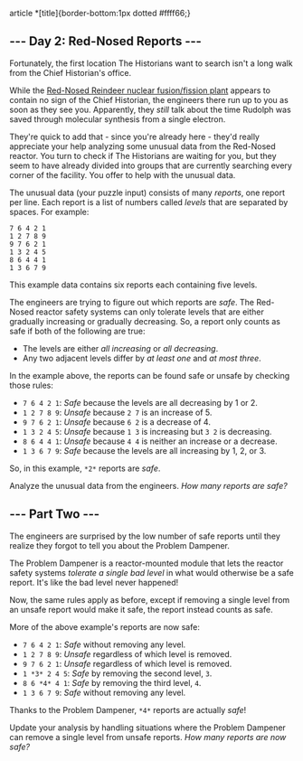 article \*[title]{border-bottom:1px dotted #ffff66;}

## \--- Day 2: Red-Nosed Reports ---

Fortunately, the first location The Historians want to search isn't a long walk from the Chief Historian's office.

While the [Red-Nosed Reindeer nuclear fusion/fission plant](/2015/day/19) appears to contain no sign of the Chief Historian, the engineers there run up to you as soon as they see you. Apparently, they _still_ talk about the time Rudolph was saved through molecular synthesis from a single electron.

They're quick to add that - since you're already here - they'd really appreciate your help analyzing some unusual data from the Red-Nosed reactor. You turn to check if The Historians are waiting for you, but they seem to have already divided into groups that are currently searching every corner of the facility. You offer to help with the unusual data.

The unusual data (your puzzle input) consists of many _reports_, one report per line. Each report is a list of numbers called _levels_ that are separated by spaces. For example:

```
7 6 4 2 1
1 2 7 8 9
9 7 6 2 1
1 3 2 4 5
8 6 4 4 1
1 3 6 7 9

```

This example data contains six reports each containing five levels.

The engineers are trying to figure out which reports are _safe_. The Red-Nosed reactor safety systems can only tolerate levels that are either gradually increasing or gradually decreasing. So, a report only counts as safe if both of the following are true:

-   The levels are either _all increasing_ or _all decreasing_.
-   Any two adjacent levels differ by _at least one_ and _at most three_.

In the example above, the reports can be found safe or unsafe by checking those rules:

-   `7 6 4 2 1`: _Safe_ because the levels are all decreasing by 1 or 2.
-   `1 2 7 8 9`: _Unsafe_ because `2 7` is an increase of 5.
-   `9 7 6 2 1`: _Unsafe_ because `6 2` is a decrease of 4.
-   `1 3 2 4 5`: _Unsafe_ because `1 3` is increasing but `3 2` is decreasing.
-   `8 6 4 4 1`: _Unsafe_ because `4 4` is neither an increase or a decrease.
-   `1 3 6 7 9`: _Safe_ because the levels are all increasing by 1, 2, or 3.

So, in this example, `*2*` reports are _safe_.

Analyze the unusual data from the engineers. _How many reports are safe?_

## \--- Part Two ---

The engineers are surprised by the low number of safe reports until they realize they forgot to tell you about the Problem Dampener.

The Problem Dampener is a reactor-mounted module that lets the reactor safety systems _tolerate a single bad level_ in what would otherwise be a safe report. It's like the bad level never happened!

Now, the same rules apply as before, except if removing a single level from an unsafe report would make it safe, the report instead counts as safe.

More of the above example's reports are now safe:

-   `7 6 4 2 1`: _Safe_ without removing any level.
-   `1 2 7 8 9`: _Unsafe_ regardless of which level is removed.
-   `9 7 6 2 1`: _Unsafe_ regardless of which level is removed.
-   `1 *3* 2 4 5`: _Safe_ by removing the second level, `3`.
-   `8 6 *4* 4 1`: _Safe_ by removing the third level, `4`.
-   `1 3 6 7 9`: _Safe_ without removing any level.

Thanks to the Problem Dampener, `*4*` reports are actually _safe_!

Update your analysis by handling situations where the Problem Dampener can remove a single level from unsafe reports. _How many reports are now safe?_
